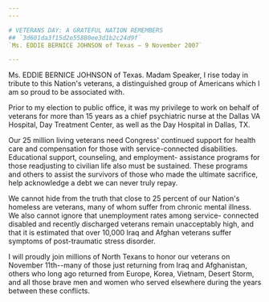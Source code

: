 ```yaml
---
---

# VETERANS DAY: A GRATEFUL NATION REMEMBERS
## `3d601da3f15d2e55880ee3d1b2c24d9f`
`Ms. EDDIE BERNICE JOHNSON of Texas — 9 November 2007`

---
```



Ms. EDDIE BERNICE JOHNSON of Texas. Madam Speaker, I rise today in 
tribute to this Nation's veterans, a distinguished group of Americans 
which I am so proud to be associated with.

Prior to my election to public office, it was my privilege to work on 
behalf of veterans for more than 15 years as a chief psychiatric nurse 
at the Dallas VA Hospital, Day Treatment Center, as well as the Day 
Hospital in Dallas, TX.

Our 25 million living veterans need Congress' continued support for 
health care and compensation for those with service-connected 
disabilities. Educational support, counseling, and employment-
assistance programs for those readjusting to civilian life also must be 
sustained. These programs and others to assist the survivors of those 
who made the ultimate sacrifice, help acknowledge a debt we can never 
truly repay.

We cannot hide from the truth that close to 25 percent of our 
Nation's homeless are veterans, many of whom suffer from chronic mental 
illness. We also cannot ignore that unemployment rates among service-
connected disabled and recently discharged veterans remain unacceptably 
high, and that it is estimated that over 10,000 Iraq and Afghan 
veterans suffer symptoms of post-traumatic stress disorder.

I will proudly join millions of North Texans to honor our veterans on 
November 11th--many of those just returning from Iraq and Afghanistan, 
others who long ago returned from Europe, Korea, Vietnam, Desert Storm, 
and all those brave men and women who served elsewhere during the years 
between these conflicts.
